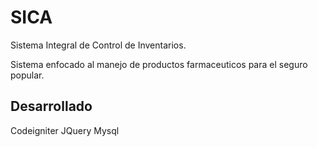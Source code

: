 SICA
====

Sistema Integral de Control de Inventarios.

Sistema enfocado al manejo de productos farmaceuticos para el seguro popular.

Desarrollado
------------

Codeigniter
JQuery
Mysql